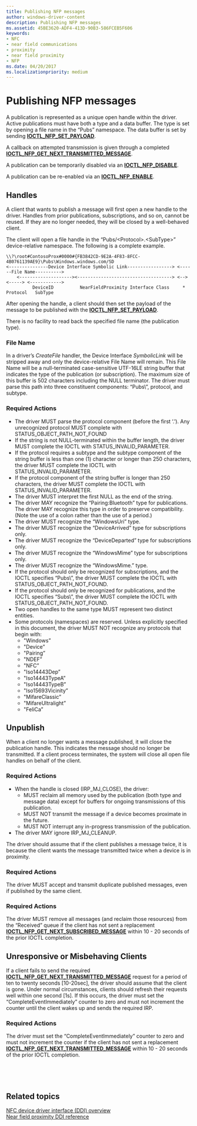 ```yaml
---
title: Publishing NFP messages
author: windows-driver-content
description: Publishing NFP messages
ms.assetid: 45BE3620-ADF4-413D-90B3-586FCEB5F606
keywords:
- NFC
- near field communications
- proximity
- near field proximity
- NFP
ms.date: 04/20/2017
ms.localizationpriority: medium
---
```


# Publishing NFP messages


A publication is represented as a unique open handle within the driver. Active publications must have both a type and a data buffer. The type is set by opening a file name in the “Pubs” namespace. The data buffer is set by sending [**IOCTL\_NFP\_SET\_PAYLOAD**](https://msdn.microsoft.com/library/windows/hardware/jj853321).

A callback on attempted transmission is given through a completed [**IOCTL\_NFP\_GET\_NEXT\_TRANSMITTED\_MESSAGE**](https://msdn.microsoft.com/library/windows/hardware/jj853320).

A publication can be temporarily disabled via an [**IOCTL\_NFP\_DISABLE**](https://msdn.microsoft.com/library/windows/hardware/jj853315).

A publication can be re-enabled via an [**IOCTL\_NFP\_ENABLE**](https://msdn.microsoft.com/library/windows/hardware/jj853316).

##  Handles


A client that wants to publish a message will first open a new handle to the driver. Handles from prior publications, subscriptions, and so on, cannot be reused. If they are no longer needed, they will be closed by a well-behaved client.

The client will open a file handle in the “Pubs/&lt;Protocol&gt;.&lt;SubType&gt;” device-relative namespace. The following is a complete example.

``` syntax
\\?\root#ContosoProx#0000#{FB3842CD-9E2A-4F83-8FCC-4B0761139AE9}\Pubs\Windows.windows.com/SD
<---------------Device Interface Symbolic Link-----------------> <------File Name---------->
    <--------------------><------------------------------------> <--> <-----> <------------>
          DeviceID          NearFieldProximity Interface Class     *  Protocol   SubType
```

After opening the handle, a client should then set the payload of the message to be published with the [**IOCTL\_NFP\_SET\_PAYLOAD**](https://msdn.microsoft.com/library/windows/hardware/jj853321).

There is no facility to read back the specified file name (the publication type).

### File Name

In a driver’s *CreateFile* handler, the Device Interface *SymbolicLink* will be stripped away and only the device-relative File Name will remain. This File Name will be a null-terminated case-sensitive UTF-16LE string buffer that indicates the type of the publication (or subscription). The maximum size of this buffer is 502 characters including the NULL terminator. The driver must parse this path into three constituent components: “Pubs\\”, protocol, and subtype.

### Required Actions

-   The driver MUST parse the protocol component (before the first ‘.’). Any unrecognized protocol MUST complete with STATUS\_OBJECT\_PATH\_NOT\_FOUND
-   If the string is not NULL-terminated within the buffer length, the driver MUST complete the IOCTL with STATUS\_INVALID\_PARAMETER.
-   If the protocol requires a subtype and the subtype component of the string buffer is less than one (1) character or longer than 250 characters, the driver MUST complete the IOCTL with STATUS\_INVALID\_PARAMETER.
-   If the protocol component of the string buffer is longer than 250 characters, the driver MUST complete the IOCTL with STATUS\_INVALID\_PARAMETER.
-   The driver MUST interpret the first NULL as the end of the string.
-   The driver MAY recognize the “Pairing:Bluetooth” type for publications. The driver MAY recognize this type in order to preserve compatibility. (Note the use of a colon rather than the use of a period.)
-   The driver MUST recognize the “WindowsUri” type.
-   The driver MUST recognize the “DeviceArrived” type for subscriptions only.
-   The driver MUST recognize the “DeviceDeparted” type for subscriptions only.
-   The driver MUST recognize the “WindowsMime” type for subscriptions only.
-   The driver MUST recognize the “WindowsMime.” type.
-   If the protocol should only be recognized for subscriptions, and the IOCTL specifies “Pubs\\”, the driver MUST complete the IOCTL with STATUS\_OBJECT\_PATH\_NOT\_FOUND.
-   If the protocol should only be recognized for publications, and the IOCTL specifies “Subs\\”, the driver MUST complete the IOCTL with STATUS\_OBJECT\_PATH\_NOT\_FOUND.
-   Two open handles to the same type MUST represent two distinct entities.
-   Some protocols (namespaces) are reserved. Unless explicitly specified in this document, the driver MUST NOT recognize any protocols that begin with:
    -   "Windows”
    -   "Device”
    -   "Pairing”
    -   "NDEF”
    -   "NFC”
    -   "Iso14443Dep”
    -   "Iso14443TypeA”
    -   "Iso14443TypeB”
    -   "Iso15693Vicinity”
    -   "MifareClassic”
    -   "MifareUltralight”
    -   "FeliCa”

## Unpublish


When a client no longer wants a message published, it will close the publication handle. This indicates the message should no longer be transmitted. If a client process terminates, the system will close all open file handles on behalf of the client.

### Required Actions

-   When the handle is closed (IRP\_MJ\_CLOSE), the driver:
    -   MUST reclaim all memory used by the publication (both type and message data) except for buffers for ongoing transmissions of this publication.
    -   MUST NOT transmit the message if a device becomes proximate in the future.
    -   MUST NOT interrupt any in-progress transmission of the publication.
-   The driver MAY ignore IRP\_MJ\_CLEANUP.

The driver should assume that if the client publishes a message twice, it is because the client wants the message transmitted twice when a device is in proximity.

### Required Actions

The driver MUST accept and transmit duplicate published messages, even if published by the same client.

### Required Actions


The driver MUST remove all messages (and reclaim those resources) from the “Received” queue if the client has not sent a replacement [**IOCTL\_NFP\_GET\_NEXT\_SUBSCRIBED\_MESSAGE**](https://msdn.microsoft.com/library/windows/hardware/jj853319) within 10 - 20 seconds of the prior IOCTL completion.

## Unresponsive or Misbehaving Clients


If a client fails to send the required [**IOCTL\_NFP\_GET\_NEXT\_TRANSMITTED\_MESSAGE**](https://msdn.microsoft.com/library/windows/hardware/jj853320) request for a period of ten to twenty seconds \[10-20sec\], the driver should assume that the client is gone. Under normal circumstances, clients should refresh their requests well within one second \[1s\]. If this occurs, the driver must set the “CompleteEventImmediately” counter to zero and must not increment the counter until the client wakes up and sends the required IRP.

### Required Actions

The driver must set the “CompleteEventImmediately” counter to zero and must not increment the counter if the client has not sent a replacement [**IOCTL\_NFP\_GET\_NEXT\_TRANSMITTED\_MESSAGE**](https://msdn.microsoft.com/library/windows/hardware/jj853320) within 10 - 20 seconds of the prior IOCTL completion.

 

 
## Related topics
[NFC device driver interface (DDI) overview](https://msdn.microsoft.com/library/windows/hardware/mt715815)  
[Near field proximity DDI reference](https://msdn.microsoft.com/library/windows/hardware/jj866056)  

